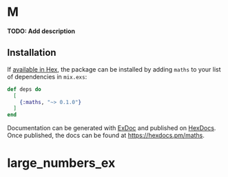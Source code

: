 # M

**TODO: Add description**

## Installation

If [available in Hex](https://hex.pm/docs/publish), the package can be installed
by adding `maths` to your list of dependencies in `mix.exs`:

```elixir
def deps do
  [
    {:maths, "~> 0.1.0"}
  ]
end
```

Documentation can be generated with [ExDoc](https://github.com/elixir-lang/ex_doc)
and published on [HexDocs](https://hexdocs.pm). Once published, the docs can
be found at <https://hexdocs.pm/maths>.

# large_numbers_ex
